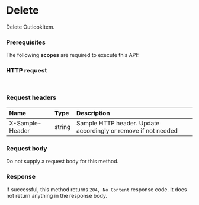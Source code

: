 # Delete

Delete OutlookItem.
### Prerequisites
The following **scopes** are required to execute this API: 
### HTTP request
<!-- { "blockType": "ignored" } -->
```http


```
### Request headers
| Name       | Type | Description|
|:---------------|:--------|:----------|
| X-Sample-Header  | string  | Sample HTTP header. Update accordingly or remove if not needed|

### Request body
Do not supply a request body for this method.


### Response
If successful, this method returns `204, No Content` response code. It does not return anything in the response body.


<!-- uuid: b9a04be9-b99a-4d6e-b3de-15f0fbf1310e
2015-10-18 19:39:27 UTC -->
<!-- {
  "type": "#page.annotation",
  "description": "Delete",
  "keywords": "",
  "section": "documentation",
  "tocPath": ""
}-->